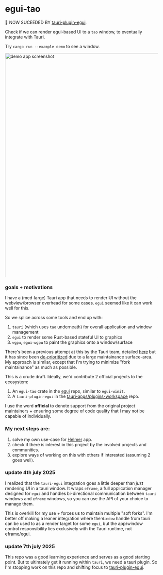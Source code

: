 # egui-tao

🚧 NOW SUCEEDED BY [tauri-plugin-egui](https://github.com/clearlysid/tauri-plugin-egui).

Check if we can render egui-based UI to a `tao` window, to eventually integrate with Tauri.

Try `cargo run --example demo` to see a window.

<img width="738" alt="demo app screenshot" src="https://github.com/user-attachments/assets/594a70ba-3f7e-474d-9e03-5855a8e64928" />

### goals + motivations

I have a (med-large) Tauri app that needs to render UI without the webview/browser overhead for some cases. `egui` seemed like it can work well for this.

So we splice across some tools and end up with:
1. `tauri` (which uses `tao` underneath) for overall application and window management
2. `egui` to render some Rust-based stateful UI to graphics
3. `wgpu`, `egui-wgpu` to paint the graphics onto a window/surface

There's been a previous attempt at this by the Tauri team, detailed [here](https://v2.tauri.app/blog/tauri-egui-0-1/) but it has since been [de-prioritized](https://github.com/tauri-apps/tauri/discussions/10089) due to a large maintainance surface-area. My approach is similar, except that I'm trying to minimize "fork maintainance" as much as possible.

This is a crude draft. Ideally, we'd contribute 2 official projects to the ecosystem:

1. An `egui-tao` crate in the [egui](https://github.com/emilk/egui) repo, similar to `egui-winit`.
2. A `tauri-plugin-egui` in the [tauri-apps/plugins-workspace](https://github.com/tauri-apps/plugins-workspace) repo.

I use the word **official** to denote support from the original project maintainers + ensuring some degree of code quality that I may not be capable of individually.

### My next steps are:
1. solve my own use-case for [Helmer](https://www.helmer.app) app.
2. check if there is interest in this project by the involved projects and communities.
3. explore ways of working on this with others if interested (assuming 2 goes well).


### update 4th july 2025

I realized that the `tauri-egui` integration goes a little deeper than _just_ rendering UI in a tauri window. It wraps `eframe`, a full application manager designed for `egui` and handles bi-directional communication between `tauri` windows and `eframe` windows, so you can use the API of your choice to manage them.

This is overkill for my use + forces us to maintain multiple "soft forks". I'm better off making a leaner integration where the `Window` handle from tauri can be used to as a render target for some `egui`, but the app/window control responsibility lies exclusively with the Tauri runtime, not eframe/egui.

### update 7th july 2025

This repo was a good learning experience and serves as a good starting point. But to ultimately get it running within `tauri`, we need a tauri plugin. So I'm stopping work on this repo and shifting focus to [tauri-plugin-egui](https://github.com/clearlysid/tauri-plugin-egui).

